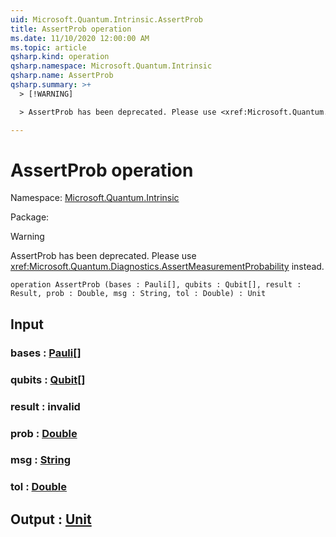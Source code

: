 ```yaml
---
uid: Microsoft.Quantum.Intrinsic.AssertProb
title: AssertProb operation
ms.date: 11/10/2020 12:00:00 AM
ms.topic: article
qsharp.kind: operation
qsharp.namespace: Microsoft.Quantum.Intrinsic
qsharp.name: AssertProb
qsharp.summary: >+
  > [!WARNING]

  > AssertProb has been deprecated. Please use <xref:Microsoft.Quantum.Diagnostics.AssertMeasurementProbability> instead.

---
```


# AssertProb operation

Namespace: [Microsoft.Quantum.Intrinsic](xref:Microsoft.Quantum.Intrinsic)

Package: [](https://nuget.org/packages/)


> [!WARNING]
> AssertProb has been deprecated. Please use <xref:Microsoft.Quantum.Diagnostics.AssertMeasurementProbability> instead.



```qsharp
operation AssertProb (bases : Pauli[], qubits : Qubit[], result : Result, prob : Double, msg : String, tol : Double) : Unit
```


## Input

### bases : [Pauli](xref:microsoft.quantum.lang-ref.pauli)[]




### qubits : [Qubit](xref:microsoft.quantum.lang-ref.qubit)[]




### result : __invalid<Result>__




### prob : [Double](xref:microsoft.quantum.lang-ref.double)




### msg : [String](xref:microsoft.quantum.lang-ref.string)




### tol : [Double](xref:microsoft.quantum.lang-ref.double)





## Output : [Unit](xref:microsoft.quantum.lang-ref.unit)

